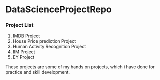 # DataScienceProjectRepo

### Project List
1. IMDB Project
2. House Price prediction Project
3. Human Activity Recognition Project
4. IIM Project
5. EY Project

These projects are some of my hands on projects, which i have done for practice and skill development.
